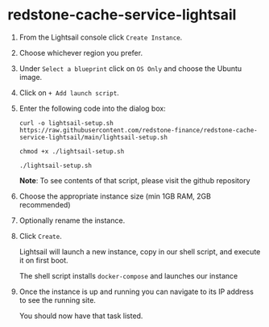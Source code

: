 # redstone-cache-service-lightsail

1. From the Lightsail console click `Create Instance`.

1. Choose whichever region you prefer.

1. Under `Select a blueprint` click on `OS Only` and choose the Ubuntu image.

1. Click on `+ Add launch script`.

1. Enter the following code into the dialog box:

   ```
   curl -o lightsail-setup.sh https://raw.githubusercontent.com/redstone-finance/redstone-cache-service-lightsail/main/lightsail-setup.sh

   chmod +x ./lightsail-setup.sh

   ./lightsail-setup.sh
   ```

   **Note**: To see contents of that script, please visit the github repository

1. Choose the appropriate instance size (min 1GB RAM, 2GB recommended)

1. Optionally rename the instance.

1. Click `Create`.

   Lightsail will launch a new instance, copy in our shell script, and execute it on first boot.

   The shell script installs `docker-compose` and launches our instance

1. Once the instance is up and running you can navigate to its IP address to see the running site.

   You should now have that task listed.
